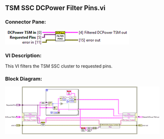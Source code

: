 ## **TSM SSC DCPower Filter Pins.vi**
### Connector Pane:
![alt text](/docs/images/Instrument%20Control/DCPower/TSM/TSM%20SSC%20DCPower%20Filter%20Pins.vic.png "TSM SSC DCPower Filter Pins.vi connector pane")

### VI Description:
This VI filters the TSM SSC cluster to requested pins.

### Block Diagram:
![alt text](/docs/images/Instrument%20Control/DCPower/TSM/TSM%20SSC%20DCPower%20Filter%20Pins.vid.png "TSM SSC DCPower Filter Pins.vi block diagram")
